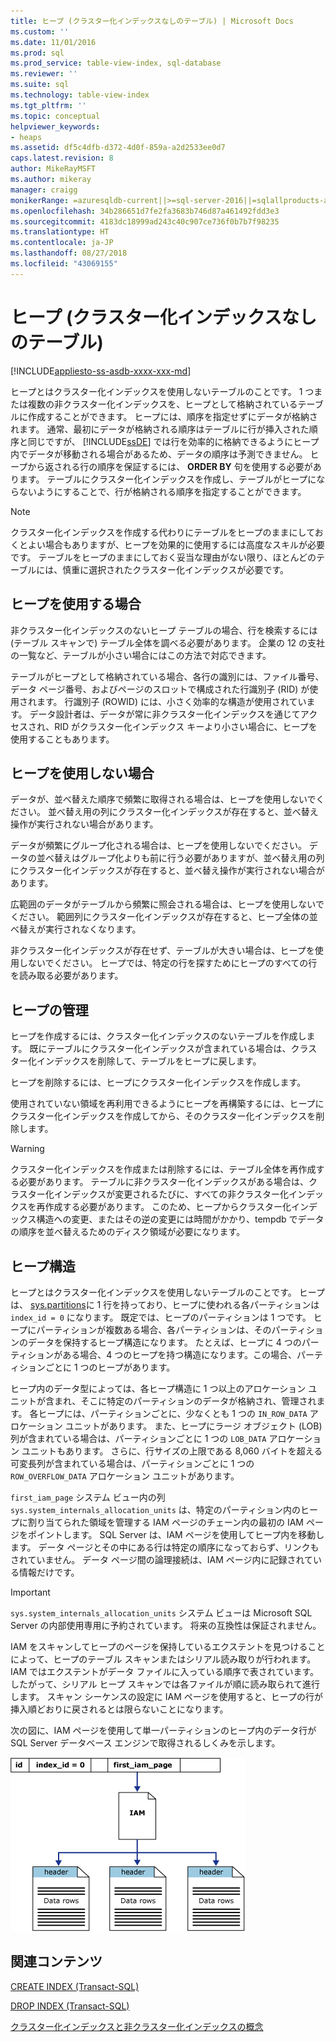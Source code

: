 ```yaml
---
title: ヒープ (クラスター化インデックスなしのテーブル) | Microsoft Docs
ms.custom: ''
ms.date: 11/01/2016
ms.prod: sql
ms.prod_service: table-view-index, sql-database
ms.reviewer: ''
ms.suite: sql
ms.technology: table-view-index
ms.tgt_pltfrm: ''
ms.topic: conceptual
helpviewer_keywords:
- heaps
ms.assetid: df5c4dfb-d372-4d0f-859a-a2d2533ee0d7
caps.latest.revision: 8
author: MikeRayMSFT
ms.author: mikeray
manager: craigg
monikerRange: =azuresqldb-current||>=sql-server-2016||=sqlallproducts-allversions||>=sql-server-linux-2017||=azuresqldb-mi-current
ms.openlocfilehash: 34b286651d7fe2fa3683b746d87a461492fdd3e3
ms.sourcegitcommit: 4183dc18999ad243c40c907ce736f0b7b7f98235
ms.translationtype: HT
ms.contentlocale: ja-JP
ms.lasthandoff: 08/27/2018
ms.locfileid: "43069155"
---
```

# <a name="heaps-tables-without-clustered-indexes"></a>ヒープ (クラスター化インデックスなしのテーブル)
[!INCLUDE[appliesto-ss-asdb-xxxx-xxx-md](../../includes/appliesto-ss-asdb-xxxx-xxx-md.md)]

  ヒープとはクラスター化インデックスを使用しないテーブルのことです。 1 つまたは複数の非クラスター化インデックスを、ヒープとして格納されているテーブルに作成することができます。 ヒープには、順序を指定せずにデータが格納されます。 通常、最初にデータが格納される順序はテーブルに行が挿入された順序と同じですが、 [!INCLUDE[ssDE](../../includes/ssde-md.md)] では行を効率的に格納できるようにヒープ内でデータが移動される場合があるため、データの順序は予測できません。 ヒープから返される行の順序を保証するには、 **ORDER BY** 句を使用する必要があります。 テーブルにクラスター化インデックスを作成し、テーブルがヒープにならないようにすることで、行が格納される順序を指定することができます。  
  
> [!NOTE]  
>  クラスター化インデックスを作成する代わりにテーブルをヒープのままにしておくとよい場合もありますが、ヒープを効果的に使用するには高度なスキルが必要です。 テーブルをヒープのままにしておく妥当な理由がない限り、ほとんどのテーブルには、慎重に選択されたクラスター化インデックスが必要です。  
  
## <a name="when-to-use-a-heap"></a>ヒープを使用する場合  
 非クラスター化インデックスのないヒープ テーブルの場合、行を検索するには (テーブル スキャンで) テーブル全体を調べる必要があります。 企業の 12 の支社の一覧など、テーブルが小さい場合にはこの方法で対応できます。  
  
 テーブルがヒープとして格納されている場合、各行の識別には、ファイル番号、データ ページ番号、およびページのスロットで構成された行識別子 (RID) が使用されます。 行識別子 (ROWID) には、小さく効率的な構造が使用されています。 データ設計者は、データが常に非クラスター化インデックスを通じてアクセスされ、RID がクラスター化インデックス キーより小さい場合に、ヒープを使用することもあります。  
  
## <a name="when-not-to-use-a-heap"></a>ヒープを使用しない場合  
 データが、並べ替えた順序で頻繁に取得される場合は、ヒープを使用しないでください。 並べ替え用の列にクラスター化インデックスが存在すると、並べ替え操作が実行されない場合があります。  
  
 データが頻繁にグループ化される場合は、ヒープを使用しないでください。 データの並べ替えはグループ化よりも前に行う必要がありますが、並べ替え用の列にクラスター化インデックスが存在すると、並べ替え操作が実行されない場合があります。  
  
 広範囲のデータがテーブルから頻繁に照会される場合は、ヒープを使用しないでください。  範囲列にクラスター化インデックスが存在すると、ヒープ全体の並べ替えが実行されなくなります。  
  
 非クラスター化インデックスが存在せず、テーブルが大きい場合は、ヒープを使用しないでください。 ヒープでは、特定の行を探すためにヒープのすべての行を読み取る必要があります。  
  
## <a name="managing-heaps"></a>ヒープの管理  
 ヒープを作成するには、クラスター化インデックスのないテーブルを作成します。 既にテーブルにクラスター化インデックスが含まれている場合は、クラスター化インデックスを削除して、テーブルをヒープに戻します。  
  
 ヒープを削除するには、ヒープにクラスター化インデックスを作成します。  
  
 使用されていない領域を再利用できるようにヒープを再構築するには、ヒープにクラスター化インデックスを作成してから、そのクラスター化インデックスを削除します。  
  
> [!WARNING]  
>  クラスター化インデックスを作成または削除するには、テーブル全体を再作成する必要があります。 テーブルに非クラスター化インデックスがある場合は、クラスター化インデックスが変更されるたびに、すべての非クラスター化インデックスを再作成する必要があります。 このため、ヒープからクラスター化インデックス構造への変更、またはその逆の変更には時間がかかり、tempdb でデータの順序を並べ替えるためのディスク領域が必要になります。  

## <a name="heap-structures"></a>ヒープ構造


ヒープとはクラスター化インデックスを使用しないテーブルのことです。 ヒープは、 [sys.partitions](../../relational-databases/system-catalog-views/sys-partitions-transact-sql.md)に 1 行を持っており、ヒープに使われる各パーティションは `index_id = 0` になります。 既定では、ヒープのパーティションは 1 つです。 ヒープにパーティションが複数ある場合、各パーティションは、そのパーティションのデータを保持するヒープ構造になります。 たとえば、ヒープに 4 つのパーティションがある場合、4 つのヒープを持つ構造になります。この場合、パーティションごとに 1 つのヒープがあります。

ヒープ内のデータ型によっては、各ヒープ構造に 1 つ以上のアロケーション ユニットが含まれ、そこに特定のパーティションのデータが格納され、管理されます。 各ヒープには、パーティションごとに、少なくとも 1 つの `IN_ROW_DATA` アロケーション ユニットがあります。 また、ヒープにラージ オブジェクト (LOB) 列が含まれている場合は、パーティションごとに 1 つの `LOB_DATA` アロケーション ユニットもあります。 さらに、行サイズの上限である 8,060 バイトを超える可変長列が含まれている場合は、パーティションごとに 1 つの `ROW_OVERFLOW_DATA` アロケーション ユニットがあります。

`first_iam_page` システム ビュー内の列 `sys.system_internals_allocation_units` は、特定のパーティション内のヒープに割り当てられた領域を管理する IAM ページのチェーン内の最初の IAM ページをポイントします。 SQL Server は、IAM ページを使用してヒープ内を移動します。 データ ページとその中にある行は特定の順序になっておらず、リンクもされていません。 データ ページ間の論理接続は、IAM ページ内に記録されている情報だけです。

> [!IMPORTANT]  
> `sys.system_internals_allocation_units` システム ビューは Microsoft SQL Server の内部使用専用に予約されています。 将来の互換性は保証されません。
 
IAM をスキャンしてヒープのページを保持しているエクステントを見つけることによって、ヒープのテーブル スキャンまたはシリアル読み取りが行われます。 IAM ではエクステントがデータ ファイルに入っている順序で表されています。したがって、シリアル ヒープ スキャンでは各ファイルが順に読み取られて進行します。 スキャン シーケンスの設定に IAM ページを使用すると、ヒープの行が挿入順どおりに戻されるとは限らないことになります。

次の図に、IAM ページを使用して単一パーティションのヒープ内のデータ行が SQL Server データベース エンジンで取得されるしくみを示します。 

![iam_heap](../../relational-databases/indexes/media/iam-heap.gif)

  
## <a name="related-content"></a>関連コンテンツ  
 [CREATE INDEX &#40;Transact-SQL&#41;](../../t-sql/statements/create-index-transact-sql.md)  
  
 [DROP INDEX &#40;Transact-SQL&#41;](../../t-sql/statements/drop-index-transact-sql.md)  
  
 [クラスター化インデックスと非クラスター化インデックスの概念](../../relational-databases/indexes/clustered-and-nonclustered-indexes-described.md)  
  
  

